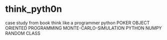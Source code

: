 # think_pyth0n
case study from book think like a programmer python
POKER
OBJECT ORIENTED PROGRAMMING
MONTE-CARLO-SIMULATION
PYTHON
NUMPY
RANDOM
CLASS
